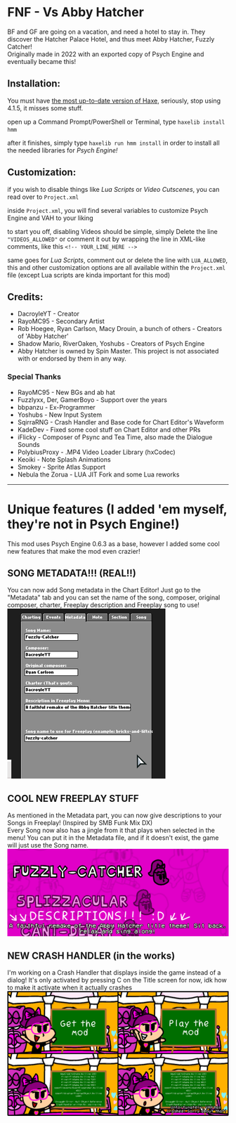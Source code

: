 # FNF - Vs Abby Hatcher
BF and GF are going on a vacation, and need a hotel to stay in. They discover the Hatcher Palace Hotel, and thus meet Abby Hatcher, Fuzzly Catcher!<br />
Originally made in 2022 with an exported copy of Psych Engine and eventually became this!

## Installation:
You must have [the most up-to-date version of Haxe](https://haxe.org/download/), seriously, stop using 4.1.5, it misses some stuff.

open up a Command Prompt/PowerShell or Terminal, type `haxelib install hmm`

after it finishes, simply type `haxelib run hmm install` in order to install all the needed libraries for *Psych Engine!*

## Customization:

if you wish to disable things like *Lua Scripts* or *Video Cutscenes*, you can read over to `Project.xml`

inside `Project.xml`, you will find several variables to customize Psych Engine and VAH to your liking

to start you off, disabling Videos should be simple, simply Delete the line `"VIDEOS_ALLOWED"` or comment it out by wrapping the line in XML-like comments, like this `<!-- YOUR_LINE_HERE -->`

same goes for *Lua Scripts*, comment out or delete the line with `LUA_ALLOWED`, this and other customization options are all available within the `Project.xml` file (except Lua scripts are kinda important for this mod)

## Credits:
* DacroyleYT - Creator
* RayoMC95 - Secondary Artist
* Rob Hoegee, Ryan Carlson, Macy Drouin, a bunch of others - Creators of 'Abby Hatcher'
* Shadow Mario, RiverOaken, Yoshubs - Creators of Psych Engine
* Abby Hatcher is owned by Spin Master. This project is not associated with or endorsed by them in any way.

### Special Thanks
* RayoMC95 - New BGs and ab hat
* Fuzzlyxx, Der, GamerBoyo - Support over the years
* bbpanzu - Ex-Programmer
* Yoshubs - New Input System
* SqirraRNG - Crash Handler and Base code for Chart Editor's Waveform
* KadeDev - Fixed some cool stuff on Chart Editor and other PRs
* iFlicky - Composer of Psync and Tea Time, also made the Dialogue Sounds
* PolybiusProxy - .MP4 Video Loader Library (hxCodec)
* Keoiki - Note Splash Animations
* Smokey - Sprite Atlas Support
* Nebula the Zorua - LUA JIT Fork and some Lua reworks
_____________________________________

# Unique features (I added 'em myself, they're not in Psych Engine!)
This mod uses Psych Engine 0.6.3 as a base, however I added some cool new features that make the mod even crazier!
## SONG METADATA!!! (REAL!!)
You can now add Song metadata in the Chart Editor! Just go to the "Metadata" tab and you can set the name of the song, composer, original composer, charter, Freeplay description and Freeplay song to use!<br />
![Song Metadata tab in Chart Editor, showcasing fields for the Song name, Composer, Original composer, Charter, Freeplay description and Freeplay song](https://github.com/DacroyleYT/FNF-VsAbbyHatcher/blob/main/art/mdImages/metadataTabShowcase.png?raw=true)
## COOL NEW FREEPLAY STUFF
As mentioned in the Metadata part, you can now give descriptions to your Songs in Freeplay! (Inspired by SMB Funk Mix DX)<br />
Every Song now also has a jingle from it that plays when selected in the menu! You can put it in the Metadata file, and if it doesn't exist, the game will just use the Song name.<br />
![Screenshot of the VAH Freeplay Menu, showing a description of the song Fuzzly-Catcher that reads "A faithful remake of the Abby Hatcher title theme! Sit back, relax and sing along!". There are arrows pointing to the description and text on top of it reading "DESCRIPTIONS!!! :D"](https://github.com/DacroyleYT/FNF-VsAbbyHatcher/blob/main/art/mdImages/descriptionsShowcase.png?raw=true)
## NEW CRASH HANDLER (in the works)
I'm working on a Crash Handler that displays inside the game instead of a dialog! It's only activated by pressing C on the Title screen for now, idk how to make it activate when it actually crashes<br />
![Custom crash screen for VAH inspired by the Gru's plan meme](https://github.com/DacroyleYT/FNF-VsAbbyHatcher/blob/main/art/mdImages/crashScreenShowcase.png?raw=true)
